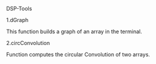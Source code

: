 DSP-Tools

1.dGraph

This function builds a graph of an array in the terminal.

2.circConvolution

Function computes the circular Convolution of two arrays.
